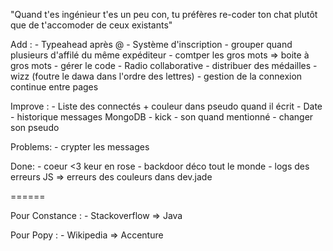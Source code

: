"Quand t'es ingénieur t'es un peu con, tu préfères re-coder ton chat plutôt que de t'accomoder de ceux existants"

Add :
	- Typeahead après @
	- Système d'inscription
	- grouper quand plusieurs d'affilé du même expéditeur
	- comtper les gros mots => boite à gros mots
	- gérer le code
	- Radio collaborative
	- distribuer des médailles
	- wizz (foutre le dawa dans l'ordre des lettres)
	- gestion de la connexion continue entre pages
	

Improve : 
	- Liste des connectés + couleur dans pseudo quand il écrit
	- Date
	- historique messages MongoDB 
	- kick 
	- son quand mentionné
	- changer son pseudo

Problems:
	- crypter les messages	

Done: 
	- coeur <3 keur en rose 
	- backdoor déco tout le monde
	- logs des erreurs JS => erreurs des couleurs dans dev.jade


====== 

Pour Constance :
	- Stackoverflow => Java

Pour Popy : 
	- Wikipedia => Accenture

